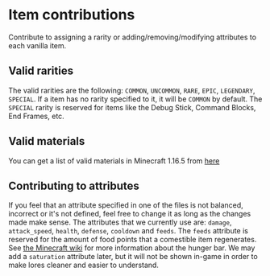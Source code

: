 # Item contributions
Contribute to assigning a rarity or adding/removing/modifying attributes to each vanilla item.
## Valid rarities
The valid rarities are the following: `COMMON`, `UNCOMMON`, `RARE`, `EPIC`, `LEGENDARY`, `SPECIAL`. If a item has no rarity specified to it, it will be `COMMON` by default. The `SPECIAL` rarity is reserved for items like the Debug Stick, Command Blocks, End Frames, etc.
## Valid materials
You can get a list of valid materials in Minecraft 1.16.5 from [here](https://hub.spigotmc.org/javadocs/bukkit/org/bukkit/Material.html)
## Contributing to attributes
If you feel that an attribute specified in one of the files is not balanced, incorrect or it's not defined, feel free to change it as long as the changes made make sense. 
The attributes that we currently use are: `damage`, `attack_speed`, `health`, `defense`, `cooldown` and `feeds`. The `feeds` attribute is reserved for the amount of food points that a comestible item regenerates. See [the Minecraft wiki](https://minecraft.fandom.com/wiki/Hunger) for more information about the hunger bar. We may add a `saturation` attribute later, but it will not be shown in-game in order to make lores cleaner and easier to understand.
